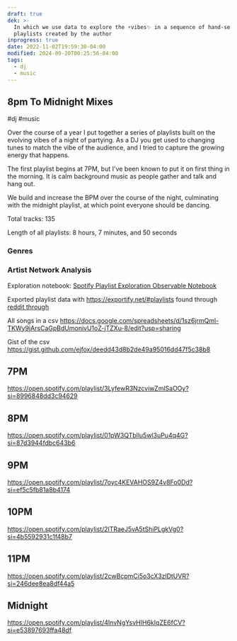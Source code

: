 ```yaml
---
draft: true
dek: >-
  In which we use data to explore the ⚡️vibes✨ in a sequence of hand-selected
  playlists created by the author
inprogress: true
date: 2022-11-02T19:59:30-04:00
modified: 2024-09-20T00:25:56-04:00
tags:
  - dj
  - music
---
```


## 8pm To Midnight Mixes

#dj #music

Over the course of a year I put together a series of playlists built on the evolving vibes of a night of partying. As a DJ you get used to changing tunes to match the vibe of the audience, and I tried to capture the growing energy that happens.

The first playlist begins at 7PM, but I've been known to put it on first thing in the morning. It is calm background music as people gather and talk and hang out.

We build and increase the BPM over the course of the night, culminating with the midnight playlist, at which point everyone should be dancing.

Total tracks: 135

Length of all playlists: 8 hours, 7 minutes, and 50 seconds

### Genres

### Artist Network Analysis

Exploration notebook: [Spotify Playlist Exploration Observable Notebook](https://observablehq.com/@ejfox/spotify-playlist-exploration#pmMidnightMusicAllTracks)

Exported playlist data with <https://exportify.net/#playlists> found through [reddit through](https://www.reddit.com/r/truespotify/comments/sgqt3n/exportify_export_your_spotify_playlists_to_csv/)

All songs in a csv <https://docs.google.com/spreadsheets/d/1sz6jrmQml-TKWy9jArsCaGpBdUmonivU1oZ-jTZXu-8/edit?usp=sharing>

Gist of the csv <https://gist.github.com/ejfox/deedd43d8b2de49a95016dd47f5c38b8>

## 7PM

<https://open.spotify.com/playlist/3LyfewR3NzcviwZmlSaOOy?si=8996848dd3c94629>

## 8PM

<https://open.spotify.com/playlist/01pW3QTbllu5wl3uPu4q4G?si=87d3944fdbc643b6>

## 9PM

<https://open.spotify.com/playlist/7oyc4KEVAHOS9Z4v8Fo0Dd?si=ef5c5fb81a8b4174>

## 10PM

<https://open.spotify.com/playlist/2lTRaeJ5vA5tShiPLgkVg0?si=4b5592931c1f48b7>

## 11PM

<https://open.spotify.com/playlist/2cwBcpmCi5o3cX3zlDtUVR?si=246dee8ea8df44a5>

## Midnight

<https://open.spotify.com/playlist/4InvNgYsvHIH6kIqZE6fCV?si=e53897693ffa48df>
